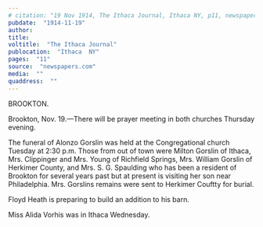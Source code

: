 ```yaml
---
# citation: "19 Nov 1914, The Ithaca Journal, Ithaca NY, p11, newspapers.com."
pubdate:  "1914-11-19"
author: 
title: 
voltitle:  "The Ithaca Journal"
publocation:  "Ithaca  NY"
pages:  "11"
source:  "newspapers.com"
media:  ""
quaddress:  ""
---
```

BROOKTON. 

Brookton, Nov. 19.—There will be prayer meeting in both churches Thursday evening. 

The funeral of Alonzo Gorslin was held at the Congregational church Tuesday at 2:30 p.m. Those from out of town were Milton Gorslin of Ithaca, Mrs. Clippinger and Mrs. Young of Richfield Springs, Mrs. William Gorslin of Herkimer County, and Mrs. S. G. Spaulding who has been a resident of Brookton for several years past but at present is visiting her son near Philadelphia. Mrs. Gorslins remains were sent to Herkimer Couftty for burial. 

Floyd Heath is preparing to build an addition to his barn.

Miss Alida Vorhis was in Ithaca Wednesday. 

